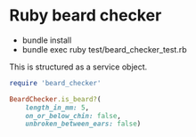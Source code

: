 # Ruby beard checker

- bundle install
- bundle exec ruby test/beard_checker_test.rb

This is structured as a service object.

```ruby
require 'beard_checker'

BeardChecker.is_beard?(
    length_in_mm: 5,
    on_or_below_chin: false,
    unbroken_between_ears: false)
```
